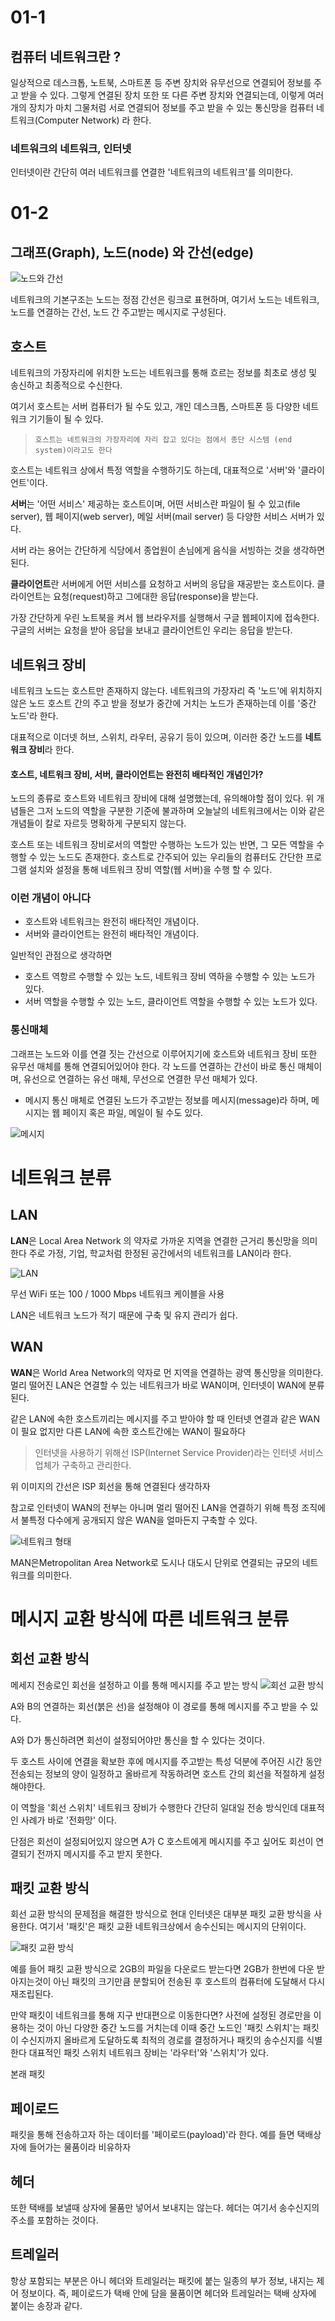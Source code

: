 # 01-1 

## 컴퓨터 네트워크란 ?
일상적으로 데스크톱, 노트북, 스마트폰 등 주변 장치와 유무선으로 연결되어 정보를 주고 받을 수 있다.
그렇게 연결된 장치 또한 또 다른 주변 장치와 연결되는데, 이렇게 여러 개의 장치가 마치 그물처럼 서로 연결되어
정보를 주고 받을 수 있는 통신망을 컴퓨터 네트워크(Computer Network) 라 한다.

### 네트워크의 네트워크, 인터넷
인터넷이란 간단히 여러 네트워크를 연결한 '네트워크의 네트워크'를 의미한다.

# 01-2

## 그래프(Graph), 노드(node) 와 간선(edge)
![노드와 간선](https://velog.velcdn.com/images%2Ffalling_star3%2Fpost%2Ffc2c8376-09c3-43da-a2d1-3caf677f4996%2F1231.JPG)

네트워크의 기본구조는
노드는 정점 간선은 링크로 표현하며,
여기서 노드는 네트워크, 노드를 연결하는 간선, 노드 간 주고받는 메시지로 구성된다.

## 호스트
네트워크의 가장자리에 위치한 노드는 네트워크를 통해 흐르는 정보를 최초로 생성 및 송신하고 최종적으로 수신한다.

여기서 호스트는 서버 컴퓨터가 될 수도 있고, 개인 데스크톱, 스마트폰 등 다양한 네트워크 기기들이 될 수 있다.

> `호스트는 네트워크의 가장자리에 자리 잡고 있다는 점에서 종단 시스템 (end system)이라고도 한다`

호스트는 네트워크 상에서 특정 역할을 수행하기도 하는데, 대표적으로 '서버'와 '클라이언트'이다.

**서버**는 '어떤 서비스' 제공하는 호스트이며, 어떤 서비스란 파일이 될 수 있고(file server),
웹 페이지(web server), 메일 서버(mail server) 등 다양한 서비스 서버가 있다.

서버 라는 용어는 간단하게 식당에서 종업원이 손님에게 음식을 서빙하는 것을 생각하면 된다.

**클라이언트**란 서버에게 어떤 서비스를 요청하고 서버의 응답을 재공받는 호스트이다.
클라이언트는 요청(request)하고 그에대한 응답(response)을 받는다.

가장 간단하게 우린 노트북을 켜서 웹 브라우저를 실행해서 구글 웹페이지에 접속한다.
구글의 서버는 요청을 받아 응답을 보내고 클라이언트인 우리는 응답을 받는다.

## 네트워크 장비
네트워크 노드는 호스트만 존재하지 않는다.
네트워크의 가장자리 즉 '노드'에 위치하지 않은 노드 호스트 간의 주고 받을 정보가 중간에 거치는 노드가 존재하는데
이를 '중간 노드'라 한다.

대표적으로 이더넷 허브, 스위치, 라우터, 공유기 등이 있으며, 이러한 중간 노드를 **네트워크 장비**라 한다.

#### 호스트, 네트워크 장비, 서버, 클라이언트는 완전히 배타적인 개념인가?
노드의 종류로 호스트와 네트워크 장비에 대해 설명했는데, 유의해야할 점이 있다.
위 개념들은 그저 노드의 역할을 구분한 기준에 불과하며 오늘날의 네트워크에서는 이와 같은 개념들이 칼로 자르듯 명확하게 구분되지 않는다.

호스트 또는 네트워크 장비로서의 역할만 수행하는 노드가 있는 반면, 그 모든 역할을 수행할 수 있는 노드도 존재한다.
호스트로 간주되어 있는 우리들의 컴퓨터도 간단한 프로그램 설치와 설정을 통해 네트워크 장비 역할(웹 서버)을 수행 할 수 있다.
### 이런 개념이 아니다
- 호스트와 네트워크는 완전히 배타적인 개념이다.
- 서버와 클라이언트는 완전히 배타적인 개념이다.

일반적인 관점으로 생각하면
- 호스트 역항르 수행할 수 있는 노드, 네트워크 장비 역하을 수행할 수 있는 노드가 있다.
- 서버 역할을 수행할 수 있는 노드, 클라이언트 역할을 수행할 수 있는 노드가 있다.


### 통신매체
그래프는 노드와 이를 연결 짓는 간선으로 이루어지기에 호스트와 네트워크 장비 또한 유무선 매체를 통해 연결되어있어야 한다.
각 노드를 연결하는 간선이 바로 통신 매체이며, 유선으로 연결하는 유선 매체, 무선으로 연결한 무선 매체가 있다.

- 메시지
통신 매체로 연결된 노드가 주고받는 정보를 메시지(message)라 하며, 메시지는 웹 페이지 혹은 파일, 메일이 될 수도 있다.

![메시지](https://hongong.hanbit.co.kr/wp-content/uploads/2024/04/%EB%A9%94%EC%8B%9C%EC%A7%80.png)

# 네트워크 분류

## LAN
**LAN**은 Local Area Network 의 약자로 가까운 지역을 연결한 근거리 통신망을 의미한다
주로 가정, 기업, 학교처럼 한정된 공간에서의 네트워크를 LAN이라 한다.

![LAN](https://ko.fttxsolution.com/Content/uploads/2020273007/20201113104249deeca3e714b14401a2eb463ecef0d9bc.JPG)

무선 WiFi 또는 100 / 1000 Mbps 네트워크 케이블을 사용

LAN은 네트워크 노드가 적기 때문에 구축 및 유지 관리가 쉽다.


## WAN

**WAN**은 World Area Network의 약자로 먼 지역을 연결하는 광역 통신망을 의미한다.
멀리 떨어진 LAN은 연결할 수 있는 네트워크가 바로 WAN이며, 인터넷이 WAN에 분류된다.

같은 LAN에 속한 호스트끼리는 메시지를 주고 받아야 할 때 인터넷 연결과 같은 WAN이 필요 없지만
다른 LAN에 속한 호스트간에는 WAN이 필요하다

> 인터넷을 사용하기 위해선 ISP(Internet Service Provider)라는 인터넷 서비스 업체가 구축하고 관리한다.

위 이미지의 간선은 ISP 회선을 통해 연결된다 생각하자

참고로 인터넷이 WAN의 전부는 아니며 멀리 떨어진 LAN을 연결하기 위해 특정 조직에서 불특정 다수에게 공개되지 않은 WAN을 얼마든지 구축할 수 있다.


![네트워크 형태](https://img1.daumcdn.net/thumb/R1280x0/?scode=mtistory2&fname=https%3A%2F%2Fblog.kakaocdn.net%2Fdn%2F6GNvp%2Fbtq2ZpwH8HJ%2FGKmp4pCSHqQvQKZ7e68oS1%2Fimg.png)

MAN은Metropolitan Area Network로 도시나 대도시 단위로 연결되는 규모의 네트워크를 의미한다.

# 메시지 교환 방식에 따른 네트워크 분류

## 회선 교환 방식
메세지 전송로인 회선을 설정하고 이를 통해 메시지를 주고 받는 방식
![회선 교환 방식](https://hongong.hanbit.co.kr/wp-content/uploads/2024/04/%ED%9A%8C%EC%84%A0-%EA%B5%90%ED%99%98-%EB%B0%A9%EC%8B%9D-1.png)

A와 B의 연결하는 회선(붉은 선)을 설정해야 이 경로를 통해 메시지를 주고 받을 수 있다.

A와 D가 통신하려면 회선이 설정되어야만 통신을 할 수 있다는 것이다.

두 호스트 사이에 연결을 확보한 후에 메시지를 주고받는 특성 덕분에 주어진 시간 동안 전송되는 정보의 양이 일정하고
올바르게 작동하려면 호스트 간의 회선을 적절하게 설정해야한다.

이 역할을 '회선 스위치' 네트워크 장비가 수행한다
간단히 일대일 전송 방식인데 대표적인 사례가 바로 '전화망' 이다.

단점은 회선이 설정되어있지 않으면 A가 C 호스트에게 메시지를 주고 싶어도 회선이 연결되기 전까지 메시지를 주고 받지 못한다.

## 패킷 교환 방식
회선 교환 방식의 문제점을 해결한 방식으로 현대 인터넷은 대부분 패킷 교환 방식을 사용한다.
여기서 '패킷'은 패킷 교환 네트워크상에서 송수신되는 메시지의 단위이다.

![패킷 교환 방식](https://hongong.hanbit.co.kr/wp-content/uploads/2024/04/%ED%8C%A8%ED%82%B7-%EA%B5%90%ED%99%98-%EB%B0%A9%EC%8B%9D.png)

예를 들어 패킷 교환 방식으로 2GB의 파일을 다운로드 받는다면 2GB가 한번에 다운 받아지는것이 아닌 
패킷의 크기만큼 분할되어 전송된 후 호스트의 컴퓨터에 도달해서 다시 재조립된다.

만약 패킷이 네트워크를 통해 지구 반대편으로 이동한다면?
사전에 설정된 경로만을 이용하는 것이 아닌 다양한 중간 노드를 거치는데 이때 중간 노드인 '패킷 스위치'는 패킷이 수신지까지
올바르게 도달하도록 최적의 경로를 결정하거나 패킷의 송수신지를 식별한다
대표적인 패킷 스위치 네트워크 장비는 '라우터'와 '스위치'가 있다.

본래 패킷 
## 페이로드
패킷을 통해 전송하고자 하는 데이터를 '페이로드(payload)'라 한다.
예를 들면 택배상자에 들어가는 물품이라 비유하자

## 헤더
또한 택배를 보낼때 상자에 물품만 넣어서 보내지는 않는다.
헤더는 여기서 송수신지의 주소를 포함하는 것이다.

## 트레일러
항상 포함되는 부분은 아니
헤더와 트레일러는 패킷에 붙는 일종의 부가 정보, 내지는 제어 정보이다.
즉, 페이로드가 택배 안에 담을 물품이면 헤더와 트레일러는 택배 상자에 붙이는 송장과 같다.


